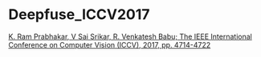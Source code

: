 # Deepfuse_ICCV2017

[K. Ram Prabhakar, V Sai Srikar, R. Venkatesh Babu; The IEEE International Conference on Computer Vision (ICCV), 2017, pp. 4714-4722](http://openaccess.thecvf.com/content_iccv_2017/html/Prabhakar_DeepFuse_A_Deep_ICCV_2017_paper.html)
